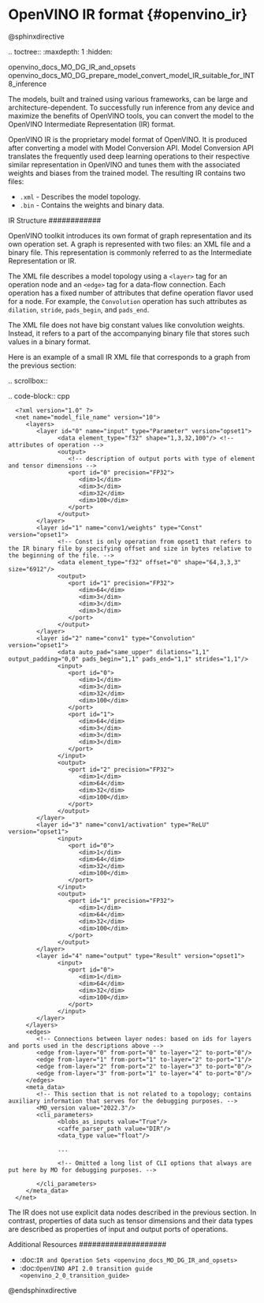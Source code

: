 # OpenVINO IR format {#openvino_ir}

@sphinxdirective

.. toctree::
   :maxdepth: 1
   :hidden:

   openvino_docs_MO_DG_IR_and_opsets
   openvino_docs_MO_DG_prepare_model_convert_model_IR_suitable_for_INT8_inference

The models, built and trained using various frameworks, can be large and architecture-dependent. To successfully run inference from any device and maximize the benefits of OpenVINO tools, you can convert the model to the OpenVINO Intermediate Representation (IR) format. 

OpenVINO IR is the proprietary model format of OpenVINO. It is produced after converting a model with Model Conversion API. Model Conversion API translates the frequently used deep learning operations to their respective similar representation in OpenVINO and tunes them with the associated weights and biases from the trained model. The resulting IR contains two files:

* ``.xml`` - Describes the model topology.
* ``.bin`` - Contains the weights and binary data.

IR Structure
############

OpenVINO toolkit introduces its own format of graph representation and its own operation set. A graph is represented with two files: an XML file and a binary file. This representation is commonly referred to as the Intermediate Representation or IR.

The XML file describes a model topology using a ``<layer>`` tag for an operation node and an ``<edge>`` tag for a data-flow connection.
Each operation has a fixed number of attributes that define operation flavor used for a node.
For example, the `Convolution` operation has such attributes as ``dilation``, ``stride``, ``pads_begin``, and ``pads_end``.

The XML file does not have big constant values like convolution weights.
Instead, it refers to a part of the accompanying binary file that stores such values in a binary format.

Here is an example of a small IR XML file that corresponds to a graph from the previous section:

.. scrollbox::   

   .. code-block:: cpp

      <?xml version="1.0" ?>
      <net name="model_file_name" version="10">
         <layers>
            <layer id="0" name="input" type="Parameter" version="opset1">
                  <data element_type="f32" shape="1,3,32,100"/> <!-- attributes of operation -->
                  <output>
                     <!-- description of output ports with type of element and tensor dimensions -->
                     <port id="0" precision="FP32">
                        <dim>1</dim>
                        <dim>3</dim>
                        <dim>32</dim>
                        <dim>100</dim>
                     </port>
                  </output>
            </layer>
            <layer id="1" name="conv1/weights" type="Const" version="opset1">
                  <!-- Const is only operation from opset1 that refers to the IR binary file by specifying offset and size in bytes relative to the beginning of the file. -->
                  <data element_type="f32" offset="0" shape="64,3,3,3" size="6912"/>
                  <output>
                     <port id="1" precision="FP32">
                        <dim>64</dim>
                        <dim>3</dim>
                        <dim>3</dim>
                        <dim>3</dim>
                     </port>
                  </output>
            </layer>
            <layer id="2" name="conv1" type="Convolution" version="opset1">
                  <data auto_pad="same_upper" dilations="1,1" output_padding="0,0" pads_begin="1,1" pads_end="1,1" strides="1,1"/>
                  <input>
                     <port id="0">
                        <dim>1</dim>
                        <dim>3</dim>
                        <dim>32</dim>
                        <dim>100</dim>
                     </port>
                     <port id="1">
                        <dim>64</dim>
                        <dim>3</dim>
                        <dim>3</dim>
                        <dim>3</dim>
                     </port>
                  </input>
                  <output>
                     <port id="2" precision="FP32">
                        <dim>1</dim>
                        <dim>64</dim>
                        <dim>32</dim>
                        <dim>100</dim>
                     </port>
                  </output>
            </layer>
            <layer id="3" name="conv1/activation" type="ReLU" version="opset1">
                  <input>
                     <port id="0">
                        <dim>1</dim>
                        <dim>64</dim>
                        <dim>32</dim>
                        <dim>100</dim>
                     </port>
                  </input>
                  <output>
                     <port id="1" precision="FP32">
                        <dim>1</dim>
                        <dim>64</dim>
                        <dim>32</dim>
                        <dim>100</dim>
                     </port>
                  </output>
            </layer>
            <layer id="4" name="output" type="Result" version="opset1">
                  <input>
                     <port id="0">
                        <dim>1</dim>
                        <dim>64</dim>
                        <dim>32</dim>
                        <dim>100</dim>
                     </port>
                  </input>
            </layer>
         </layers>
         <edges>
            <!-- Connections between layer nodes: based on ids for layers and ports used in the descriptions above -->
            <edge from-layer="0" from-port="0" to-layer="2" to-port="0"/>
            <edge from-layer="1" from-port="1" to-layer="2" to-port="1"/>
            <edge from-layer="2" from-port="2" to-layer="3" to-port="0"/>
            <edge from-layer="3" from-port="1" to-layer="4" to-port="0"/>
         </edges>
         <meta_data>
            <!-- This section that is not related to a topology; contains auxiliary information that serves for the debugging purposes. -->
            <MO_version value="2022.3"/>
            <cli_parameters>
                  <blobs_as_inputs value="True"/>
                  <caffe_parser_path value="DIR"/>
                  <data_type value="float"/>

                  ...

                  <!-- Omitted a long list of CLI options that always are put here by MO for debugging purposes. -->

            </cli_parameters>
         </meta_data>
      </net>

The IR does not use explicit data nodes described in the previous section. In contrast, properties of data such as tensor dimensions and their data types are described as properties of input and output ports of operations. 

Additional Resources
####################

* :doc:`IR and Operation Sets <openvino_docs_MO_DG_IR_and_opsets>`
* :doc:`OpenVINO API 2.0 transition guide <openvino_2_0_transition_guide>`

@endsphinxdirective
